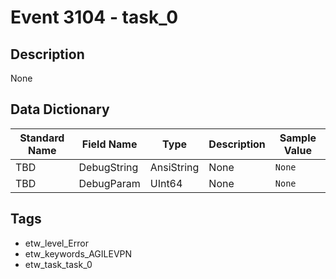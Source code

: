 # Event 3104 - task_0

## Description
None

## Data Dictionary
|Standard Name|Field Name|Type|Description|Sample Value|
|---|---|---|---|---|
|TBD|DebugString|AnsiString|None|`None`|
|TBD|DebugParam|UInt64|None|`None`|

## Tags
* etw_level_Error
* etw_keywords_AGILEVPN
* etw_task_task_0